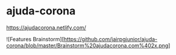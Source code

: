 # ajuda-corona
https://ajudacorona.netlify.com/

![Features Brainstorm][https://github.com/jairpgjunior/ajuda-corona/blob/master/Brainstorm%20ajudacorona.com%402x.png]

